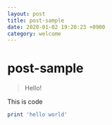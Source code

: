 ```yaml
---
layout: post
title: post-sample
date: 2020-01-02 19:20:23 +0900
category: welcome
---
```

# post-sample
> Hello!

This is code
```ruby
print 'hello world'
```
